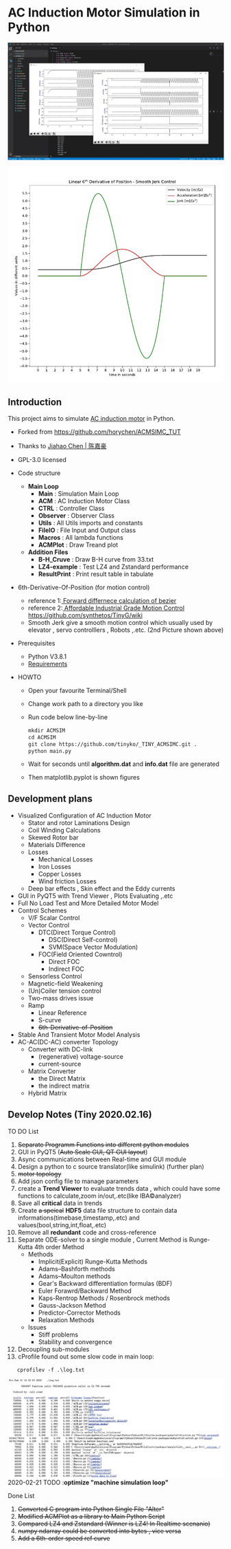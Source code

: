 # AC Induction Motor Simulation in Python

![Screenshot](./Screenshot/SeparateModules.jpg "Screenshot in vscode")

![Screenshot](./Screenshot/6th-Spd-Ref.jpg "6th-Order Speed Reference")

## Introduction

This project aims to simulate <a href="https://en.wikipedia.org/wiki/Induction_motor">AC induction motor</a> in Python.

- Forked from https://github.com/horychen/ACMSIMC_TUT

- Thanks to <a href="https://horychen.github.io/about/">Jiahao Chen | 陈嘉豪</a>

- GPL-3.0 licensed

- Code structure

  - **Main Loop**
    - **Main** : Simulation Main Loop
    - **ACM** : AC Induction Motor Class
    - **CTRL** : Controller Class
    - **Observer** : Observer Class
    - **Utils** : All Utils imports and constants
    - **FileIO** : File Input and Output class
    - **Macros** : All lambda functions
    - **ACMPlot** : Draw Treand plot
  - **Addition Files**
    - **B-H_Cruve** : Draw B-H curve from 33.txt
    - **LZ4-example** : Test LZ4 and Zstandard performance
    - **ResultPrint** : Print result table in tabulate

- 6th-Derivative-Of-Position (for motion control)

  - reference 1:<a href="https://www.drdobbs.com/forward-difference-calculation-of-bezier/184403417"> Forward differnece
    calculation of bezier </a>
  - reference 2:<a href="https://github.com/synthetos/TinyG/blob/master/firmware/tinyg/plan_exec.c"> Affordable Industrial Grade Motion Control https://github.com/synthetos/TinyG/wiki </a>
  - Smooth Jerk give a smooth motion control which usually used by elevator
    , servo controlllers , Robots ,.etc. (2nd Picture shown above)

- Prerequisites

  - Python V3.8.1
  - <a href="./requirements">Requirements</a>

- HOWTO

  - Open your favourite Terminal/Shell
  - Change work path to a directory you like
  - Run code below line-by-line

    ```Shell
    mkdir ACMSIM
    cd ACMSIM
    git clone https://github.com/tinyko/_TINY_ACMSIMC.git .
    python main.py
    ```

  - Wait for seconds until **algorithm.dat** and **info.dat** file are generated
  - Then matplotlib.pyplot is shown figures

## Development plans

- Visualized Configuration of AC Induction Motor
  - Stator and rotor Laminations Design
  - Coil Winding Calculations
  - Skewed Rotor bar
  - Materials Difference
  - Losses
    - Mechanical Losses
    - Iron Losses
    - Copper Losses
    - Wind friction Losses
  - Deep bar effects , Skin effect and the Eddy currents
- GUI in PyQT5 with Trend Viewer , Plots Evaluating ,.etc
- Full No Load Test and More Detailed Motor Model
- Control Schemes
  - V/F Scalar Control
  - Vector Control
    - DTC(Direct Torque Control)
      - DSC(Direct Self-control)
      - SVM(Space Vector Modulation)
    - FOC(Field Oriented Cowntrol)
      - Direct FOC
      - Indirect FOC
  - Sensorless Control
  - Magnetic-field Weakening
  - (Un)Coiler tension control
  - Two-mass drives issue
  - Ramp
    - Linear Reference
    - S-curve
    - ~~6th-Derivative-of-Position~~
- Stable And Transient Motor Model Analysis
- AC-AC(DC-AC) converter Topology
  - Converter with DC-link
    - (regenerative) voltage-source
    - current-source
  - Matrix Converter
    - the Direct Matrix
    - the indirect matrix
  - Hybrid Matrix

## Develop Notes (Tiny 2020.02.16)

TO DO List

1. ~~Separate Programm Functions into different python modules~~
2. GUI in PyQT5 (~~Auto Scale GUI, QT GUI layout~~)
3. Async communications between Real-time and GUI module
4. Design a python to c source translator(like simulink) (further plan)
5. ~~motor topology~~
6. Add json config file to manage parameters
7. create a **Trend Viewer** to evaluate trends data , which could have some functions to calculate,zoom in/out,.etc(like IBA©analyzer)
8. Save all **critical** data in trends
9. Create ~~a speical~~ **HDF5** data file structure to contain data informations(timebase,timestamp,.etc) and values(bool,string,int,float,.etc)
10. Remove all **redundant** code and cross-reference
11. Separate ODE-solver to a single module , Current Method is Runge-Kutta 4th order Method
    - Methods
      - Implicit(Explicit) Runge-Kutta Methods
      - Adams–Bashforth methods
      - Adams–Moulton methods
      - Gear's Backward differentiation formulas (BDF)
      - Euler Forawrd/Backward Method
      - Kaps-Rentrop Methods / Rosenbrock methods
      - Gauss-Jackson Method
      - Predictor-Corrector Methods
      - Relaxation Methods
    - Issues
      - Stiff problems
      - Stability and convergence
12. Decoupling sub-modules
13. cProfile found out some slow code in main loop:

```Shell
   cprofilev -f .\log.txt
```

![Screenshot](./Screenshot/cProfile.jpg "cProfile main.py")
2020-02-21 TODO :**optimize "machine simulation loop"**

Done List

1. ~~Converted C program into Python Single File "Alter"~~
2. ~~Modified ACMPlot as a library to Main Python Script~~
3. ~~Compared LZ4 and Zstandard (Winner is LZ4! In Realtime scenanio)~~
4. ~~numpy ndarray could be converted into bytes , vice versa~~
5. ~~Add a 6th-order speed ref curve~~
